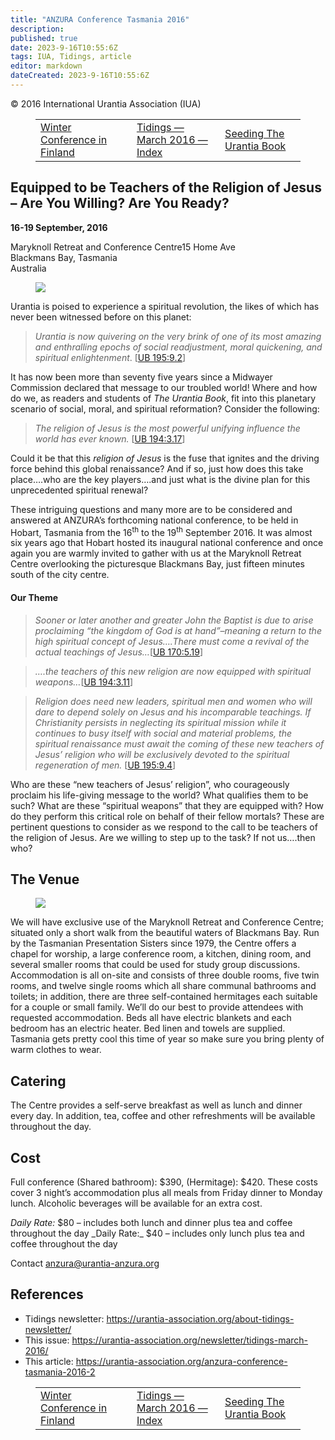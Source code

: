 ```yaml
---
title: "ANZURA Conference Tasmania 2016"
description: 
published: true
date: 2023-9-16T10:55:6Z
tags: IUA, Tidings, article
editor: markdown
dateCreated: 2023-9-16T10:55:6Z
---
```


<p class="v-card v-sheet theme--light gray lighten-3 px-2">© 2016 International Urantia Association (IUA)</p>
<figure class="table chapter-navigator">
  <table>
    <tbody>
      <tr>
        <td>
        <a href="/en/article/Raimo_Ala_Hynnila/winter_conference_finland_2">
          <span class="mdi mdi-arrow-left-drop-circle"></span><span class="pl-2">Winter Conference in Finland</span>
        </a>
        </td>
        <td>
        <a href="/en/index/articles_iua_tidings#tidings-march-2016">
          <span class="mdi mdi-book-open-variant"></span><span class="pl-2">Tidings — March 2016 — Index</span>
        </a>
        </td>
        <td>
        <a href="/en/article/David_Linthicum/seeding_the_urantia_book">
          <span class="pr-2">Seeding The Urantia Book</span><span class="mdi mdi-arrow-right-drop-circle"></span>
        </a>
        </td>
      </tr>
    </tbody>
  </table>
</figure>


## Equipped to be Teachers of the Religion of Jesus – Are You Willing? Are You Ready?

**16-19 September, 2016**

Maryknoll Retreat and Conference Centre15 Home Ave  
Blackmans Bay, Tasmania  
Australia

<figure id="Figure_1" class="image urantiapedia">
<img src="/image/article/IUA_Tidings/Maryknoll-3.jpg">
</figure>

Urantia is poised to experience a spiritual revolution, the likes of which has never been witnessed before on this planet:

> _Urantia is now quivering on the very brink of one of its most amazing and enthralling epochs of social readjustment, moral quickening, and spiritual enlightenment_. <a id="a50_168"></a>[[UB 195:9.2](/en/The_Urantia_Book/195#p9_2)]

It has now been more than seventy five years since a Midwayer Commission declared that message to our troubled world! Where and how do we, as readers and students of _The Urantia Book_, fit into this planetary scenario of social, moral, and spiritual reformation? Consider the following:

> _The religion of Jesus is the most powerful unifying influence the world has ever known._ <a id="a54_92"></a>[[UB 194:3.17](/en/The_Urantia_Book/194#p3_17)]

Could it be that this _religion of Jesus_ is the fuse that ignites and the driving force behind this global renaissance? And if so, just how does this take place….who are the key players….and just what is the divine plan for this unprecedented spiritual renewal?

These intriguing questions and many more are to be considered and answered at ANZURA’s forthcoming national conference, to be held in Hobart, Tasmania from the 16<sup>th</sup> to the 19<sup>th</sup> September 2016. It was almost six years ago that Hobart hosted its inaugural national conference and once again you are warmly invited to gather with us at the Maryknoll Retreat Centre overlooking the picturesque Blackmans Bay, just fifteen minutes south of the city centre.

#### Our Theme

> _Sooner or later another and greater John the Baptist is due to arise proclaiming “the kingdom of God is at hand”–meaning a return to the high spiritual concept of Jesus….There must come a revival of the actual teachings of Jesus…_<a id="a62_233"></a>[[UB 170:5.19](/en/The_Urantia_Book/170#p5_19)]

> _….the teachers of this new religion are now equipped with spiritual weapons…_<a id="a64_80"></a>[[UB 194:3.11](/en/The_Urantia_Book/194#p3_11)]

> _Religion does need new leaders, spiritual men and women who will dare to depend solely on Jesus and his incomparable teachings. If Christianity persists in neglecting its spiritual mission while it continues to busy itself with social and material problems, the spiritual renaissance must await the coming of these new teachers of Jesus’ religion who will be exclusively devoted to the spiritual regeneration of men._ <a id="a66_421"></a>[[UB 195:9.4](/en/The_Urantia_Book/195#p9_4)]

Who are these “new teachers of Jesus’ religion”, who courageously proclaim his life-giving message to the world? What qualifies them to be such? What are these “spiritual weapons” that they are equipped with? How do they perform this critical role on behalf of their fellow mortals? These are pertinent questions to consider as we respond to the call to be teachers of the religion of Jesus. Are we willing to step up to the task? If not us….then who?

## The Venue

<figure id="Figure_2" class="image urantiapedia  image-style-align-right">
<img src="/image/article/IUA_Tidings/Maryknoll-1-300x225.jpg">
</figure>

We will have exclusive use of the Maryknoll Retreat and Conference Centre; situated only a short walk from the beautiful waters of Blackmans Bay. Run by the Tasmanian Presentation Sisters since 1979, the Centre offers a chapel for worship, a large conference room, a kitchen, dining room, and several smaller rooms that could be used for study group discussions. Accommodation is all on-site and consists of three double rooms, five twin rooms, and twelve single rooms which all share communal bathrooms and toilets; in addition, there are three self-contained hermitages each suitable for a couple or small family. We’ll do our best to provide attendees with requested accommodation. Beds all have electric blankets and each bedroom has an electric heater. Bed linen and towels are supplied. Tasmania gets pretty cool this time of year so make sure you bring plenty of warm clothes to wear.
<br style="clear:both;"/>

## Catering

The Centre provides a self-serve breakfast as well as lunch and dinner every day. In addition, tea, coffee and other refreshments will be available throughout the day.

## Cost

Full conference (Shared bathroom): $390, (Hermitage): $420. These costs cover 3 night’s accommodation plus all meals from Friday dinner to Monday lunch. Alcoholic beverages will be available for an extra cost.

_Daily Rate:_ $80 – includes both lunch and dinner plus tea and coffee throughout the day  
_Daily Rate:_ $40 – includes only lunch plus tea and coffee throughout the day

Contact [anzura@urantia-anzura.org](mailto:anzura@urantia-anzura.org)

## References

- Tidings newsletter: https://urantia-association.org/about-tidings-newsletter/
- This issue: https://urantia-association.org/newsletter/tidings-march-2016/
- This article: https://urantia-association.org/anzura-conference-tasmania-2016-2

<figure class="table chapter-navigator">
  <table>
    <tbody>
      <tr>
        <td>
        <a href="/en/article/Raimo_Ala_Hynnila/winter_conference_finland_2">
          <span class="mdi mdi-arrow-left-drop-circle"></span><span class="pl-2">Winter Conference in Finland</span>
        </a>
        </td>
        <td>
        <a href="/en/index/articles_iua_tidings#tidings-march-2016">
          <span class="mdi mdi-book-open-variant"></span><span class="pl-2">Tidings — March 2016 — Index</span>
        </a>
        </td>
        <td>
        <a href="/en/article/David_Linthicum/seeding_the_urantia_book">
          <span class="pr-2">Seeding The Urantia Book</span><span class="mdi mdi-arrow-right-drop-circle"></span>
        </a>
        </td>
      </tr>
    </tbody>
  </table>
</figure>
